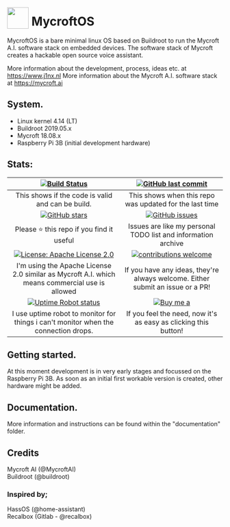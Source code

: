 # <img src='https://camo.githubusercontent.com/48b782bbddb51b97cf2971fda5817080075f7799/68747470733a2f2f7261772e6769746861636b2e636f6d2f466f7274417765736f6d652f466f6e742d417765736f6d652f6d61737465722f737667732f736f6c69642f636f67732e737667' width='50' height='50' style='vertical-align:bottom'/> MycroftOS
MycroftOS is a bare minimal linux OS based on Buildroot to run the Mycroft A.I. software stack on embedded devices. 
The software stack of Mycroft creates a hackable open source voice assistant.

More information about the development, process, ideas etc. at https://www.j1nx.nl
More information about the Mycroft A.I. software stack at https://mycroft.ai

## System.
- Linux kernel 4.14 (LT)
- Buildroot 2019.05.x
- Mycroft 18.08.x
- Raspberry Pi 3B (initial development hardware)

## Stats:

| [![Build Status](https://travis-ci.org/j1nx/MycroftOS.svg?branch=develop)](https://travis-ci.org/j1nx/MycroftOS) | [![GitHub last commit](https://img.shields.io/github/last-commit/google/skia.svg)](https://github.com/j1nx/MycroftOS/commits/develop) |
|:---:|:---:|
| This shows if the code is valid and can be build. | This shows when this repo was updated for the last time |
| [![GitHub stars](https://img.shields.io/github/stars/j1nx/MycroftOS.svg)](https://github.com/j1nx/MycroftOS/stargazers) | [![GitHub issues](https://img.shields.io/github/issues/j1nx/home_assistant_config.svg)](https://github.com/j1nx/MycroftOS/issues) |
| Please :star: this repo if you find it useful | Issues are like my personal TODO list and information archive |
|[![License: Apache License 2.0](https://img.shields.io/crates/l/rustc-serialize.svg)](http://www.apache.org/licenses/LICENSE-2.0.html)| [![contributions welcome](https://img.shields.io/badge/contributions-welcome-blue.svg?style=flat)](https://github.com/j1nx/MycroftOS/pulls) |
| I'm using the Apache License 2.0 similar as Mycroft A.I. which means commercial use is allowed | If you have any ideas, they're always welcome.  Either submit an issue or a PR! |
| [![Uptime Robot status](https://img.shields.io/website-up-down-green-red/https/shields.io.svg?label=j1nx.nl)](https://stats.uptimerobot.com/Y5L6rSB07) | [![Buy me a](https://img.shields.io/badge/BuyMeABeer-Paypal-blue.svg)](https://www.paypal.me/j1nxnl) |
| I use uptime robot to monitor for things i can't monitor when the connection drops. | If you feel the need, now it's as easy as clicking this button! |

## Getting started.
At this moment development is in very early stages and focussed on the Raspberry Pi 3B. As soon as an initial first workable version
is created, other hardware might be added.

## Documentation.
More information and instructions can be found within the "documentation" folder.

## Credits
Mycroft AI (@MycroftAI)<br>
Buildroot (@buildroot)

### Inspired by;
HassOS (@home-assistant)<br>
Recalbox (Gitlab - @recalbox)
